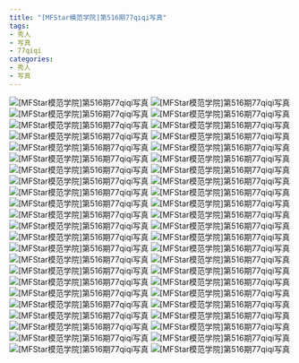 ```yaml
---
title: "[MFStar模范学院]第516期77qiqi写真"
tags: 
- 秀人
- 写真
- 77qiqi
categories:
- 秀人
- 写真
---
```


![[MFStar模范学院]第516期77qiqi写真](https://img.ilovese.xyz/1734711848734.webp)
![[MFStar模范学院]第516期77qiqi写真](https://img.ilovese.xyz/1734711850598.webp)
![[MFStar模范学院]第516期77qiqi写真](https://img.ilovese.xyz/1734711852389.webp)
![[MFStar模范学院]第516期77qiqi写真](https://img.ilovese.xyz/1734711853722.webp)
![[MFStar模范学院]第516期77qiqi写真](https://img.ilovese.xyz/1734711855520.webp)
![[MFStar模范学院]第516期77qiqi写真](https://img.ilovese.xyz/1734711857094.webp)
![[MFStar模范学院]第516期77qiqi写真](https://img.ilovese.xyz/1734711858926.webp)
![[MFStar模范学院]第516期77qiqi写真](https://img.ilovese.xyz/1734711860698.webp)
![[MFStar模范学院]第516期77qiqi写真](https://img.ilovese.xyz/1734711862665.webp)
![[MFStar模范学院]第516期77qiqi写真](https://img.ilovese.xyz/1734711864605.webp)
![[MFStar模范学院]第516期77qiqi写真](https://img.ilovese.xyz/1734711866643.webp)
![[MFStar模范学院]第516期77qiqi写真](https://img.ilovese.xyz/1734711868611.webp)
![[MFStar模范学院]第516期77qiqi写真](https://img.ilovese.xyz/1734711870494.webp)
![[MFStar模范学院]第516期77qiqi写真](https://img.ilovese.xyz/1734711872223.webp)
![[MFStar模范学院]第516期77qiqi写真](https://img.ilovese.xyz/1734711874299.webp)
![[MFStar模范学院]第516期77qiqi写真](https://img.ilovese.xyz/1734711875650.webp)
![[MFStar模范学院]第516期77qiqi写真](https://img.ilovese.xyz/1734711877358.webp)
![[MFStar模范学院]第516期77qiqi写真](https://img.ilovese.xyz/1734711879131.webp)
![[MFStar模范学院]第516期77qiqi写真](https://img.ilovese.xyz/1734711881155.webp)
![[MFStar模范学院]第516期77qiqi写真](https://img.ilovese.xyz/1734711882970.webp)
![[MFStar模范学院]第516期77qiqi写真](https://img.ilovese.xyz/1734711884742.webp)
![[MFStar模范学院]第516期77qiqi写真](https://img.ilovese.xyz/1734711886560.webp)
![[MFStar模范学院]第516期77qiqi写真](https://img.ilovese.xyz/1734711888022.webp)
![[MFStar模范学院]第516期77qiqi写真](https://img.ilovese.xyz/1734711889921.webp)
![[MFStar模范学院]第516期77qiqi写真](https://img.ilovese.xyz/1734711891864.webp)
![[MFStar模范学院]第516期77qiqi写真](https://img.ilovese.xyz/1734711893361.webp)
![[MFStar模范学院]第516期77qiqi写真](https://img.ilovese.xyz/1734711895037.webp)
![[MFStar模范学院]第516期77qiqi写真](https://img.ilovese.xyz/1734711896519.webp)
![[MFStar模范学院]第516期77qiqi写真](https://img.ilovese.xyz/1734711898468.webp)
![[MFStar模范学院]第516期77qiqi写真](https://img.ilovese.xyz/1734711900384.webp)
![[MFStar模范学院]第516期77qiqi写真](https://img.ilovese.xyz/1734711902177.webp)
![[MFStar模范学院]第516期77qiqi写真](https://img.ilovese.xyz/1734711903539.webp)
![[MFStar模范学院]第516期77qiqi写真](https://img.ilovese.xyz/1734711904821.webp)
![[MFStar模范学院]第516期77qiqi写真](https://img.ilovese.xyz/1734711906260.webp)
![[MFStar模范学院]第516期77qiqi写真](https://img.ilovese.xyz/1734711908055.webp)
![[MFStar模范学院]第516期77qiqi写真](https://img.ilovese.xyz/1734711909866.webp)
![[MFStar模范学院]第516期77qiqi写真](https://img.ilovese.xyz/1734711911531.webp)
![[MFStar模范学院]第516期77qiqi写真](https://img.ilovese.xyz/1734711913075.webp)
![[MFStar模范学院]第516期77qiqi写真](https://img.ilovese.xyz/1734711914876.webp)
![[MFStar模范学院]第516期77qiqi写真](https://img.ilovese.xyz/1734711916856.webp)
![[MFStar模范学院]第516期77qiqi写真](https://img.ilovese.xyz/1734711918720.webp)
![[MFStar模范学院]第516期77qiqi写真](https://img.ilovese.xyz/1734711920548.webp)
![[MFStar模范学院]第516期77qiqi写真](https://img.ilovese.xyz/1734711922407.webp)
![[MFStar模范学院]第516期77qiqi写真](https://img.ilovese.xyz/1734711924215.webp)
![[MFStar模范学院]第516期77qiqi写真](https://img.ilovese.xyz/1734711926119.webp)
![[MFStar模范学院]第516期77qiqi写真](https://img.ilovese.xyz/1734711927704.webp)
